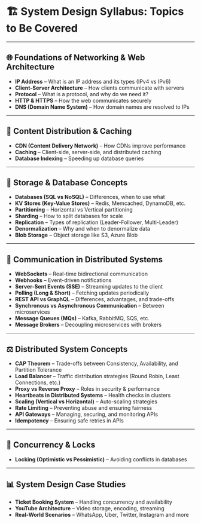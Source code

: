 # 🏗️ System Design Syllabus: Topics to Be Covered

---

## 🌐 Foundations of Networking & Web Architecture

- **IP Address** – What is an IP address and its types (IPv4 vs IPv6)  
- **Client-Server Architecture** – How clients communicate with servers  
- **Protocol** – What is a protocol, and why do we need it?  
- **HTTP & HTTPS** – How the web communicates securely  
- **DNS (Domain Name System)** – How domain names are resolved to IPs  

---

## 🚀 Content Distribution & Caching

- **CDN (Content Delivery Network)** – How CDNs improve performance  
- **Caching** – Client-side, server-side, and distributed caching  
- **Database Indexing** – Speeding up database queries  

---

## 💾 Storage & Database Concepts

- **Databases (SQL vs NoSQL)** – Differences, when to use what  
- **KV Stores (Key-Value Stores)** – Redis, Memcached, DynamoDB, etc.  
- **Partitioning** – Horizontal vs Vertical partitioning  
- **Sharding** – How to split databases for scale  
- **Replication** – Types of replication (Leader-Follower, Multi-Leader)  
- **Denormalization** – Why and when to denormalize data  
- **Blob Storage** – Object storage like S3, Azure Blob  

---

## 🔄 Communication in Distributed Systems

- **WebSockets** – Real-time bidirectional communication  
- **Webhooks** – Event-driven notifications  
- **Server-Sent Events (SSE)** – Streaming updates to the client  
- **Polling (Long & Short)** – Fetching updates periodically  
- **REST API vs GraphQL** – Differences, advantages, and trade-offs  
- **Synchronous vs Asynchronous Communication** – Between microservices  
- **Message Queues (MQs)** – Kafka, RabbitMQ, SQS, etc.  
- **Message Brokers** – Decoupling microservices with brokers  

---

## ⚖️ Distributed System Concepts

- **CAP Theorem** – Trade-offs between Consistency, Availability, and Partition Tolerance  
- **Load Balancer** – Traffic distribution strategies (Round Robin, Least Connections, etc.)  
- **Proxy vs Reverse Proxy** – Roles in security & performance  
- **Heartbeats in Distributed Systems** – Health checks in clusters  
- **Scaling (Vertical vs Horizontal)** – Auto-scaling strategies  
- **Rate Limiting** – Preventing abuse and ensuring fairness  
- **API Gateways** – Managing, securing, and monitoring APIs  
- **Idempotency** – Ensuring safe retries in APIs  

---

## 🔐 Concurrency & Locks

- **Locking (Optimistic vs Pessimistic)** – Avoiding conflicts in databases  

---

## 📊 System Design Case Studies

- **Ticket Booking System** – Handling concurrency and availability  
- **YouTube Architecture** – Video storage, encoding, streaming  
- **Real-World Scenarios** – WhatsApp, Uber, Twitter, Instagram and more  

